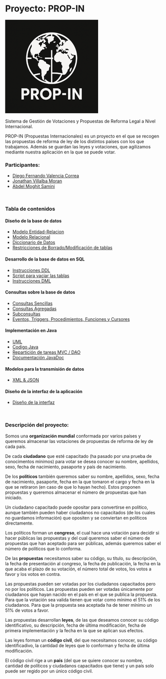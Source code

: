 # Proyecto: PROP-IN


<img src="PROP-IN-LOGO.png" alt="img" width="300"/>

Sistema de Gestión de Votaciones y Propuestas de Reforma Legal a Nivel Internacional.

PROP-IN (Propuestas Internacionales) es un proyecto en el que se recogen las propuestas de reforma de ley de los distintos países con los que trabajamos. 
Además se guardan las leyes y votaciones, que agilizamos mediante nuestra aplicación en la que se puede votar.

### Participantes:
- [Diego Fernando Valencia Correa](https://github.com/DocD1306)
- [Jonathan Villalba Moran](https://github.com/JonathanWick21)
- [Abdel Moghit Samini](https://github.com/Samini04)

<br>

### Tabla de contenidos

#### Diseño de la base de datos

- [Modelo Entidad-Relacion](MDs/Modelo_Entidad-Relacion.md)
- [Modelo Relacional](MDs/Modelo-Relacional.md)
- [Diccionario de Datos](MDs/Diccionario_De_Datos.md)
- [Restricciones de Borrado/Modificación de tablas](MDs/Restricciones_Borrado_Tablas.md)

#### Desarrollo de la base de datos en SQL

- [Instrucciones DDL](MDs/Instrucciones_DDL.md)
- [Script para vaciar las tablas](MDs/Script_Vaciar_Tablas.md)
- [Instrucciones DML](MDs/Instrucciones_DML.md)

#### Consultas sobre la base de datos
- [Consultas Sencillas](MDs/Consultas.md)
- [Consultas Agregadas](MDs/Consultas2.md)
- [Subconsultas](MDs/Consultas3.md)
- [Eventos, Triggers, Procedimientos, Funciones y Cursores](MDs/Consultas4.md)


#### Implementación en Java

- [UML](MDs/UML.md)
- [Codigo Java](/Java/)
- [Repartición de tareas MVC / DAO](MDs/reparticionDAO.md)
- [Documentación JavaDoc](https://proyecto1k2024grupo4.github.io/Proyecto/)

#### Modelos para la transmisión de datos

- [XML & JSON](MDs/XML_JSON.md)

#### Diseño de la interfaz de la aplicación

- [Diseño de la interfaz](MDs/Interfaz.md)

<br>

### Descripción del proyecto:
Somos una **organización mundial** conformada por varios países y queremos almacenar las votaciones de propuestas de reforma de ley de cada país.

De cada **ciudadano** que esté capacitado (ha pasado por una prueba de conocimentos mínimos) para votar se desea conocer su nombre, apellidos, sexo, fecha de nacimiento, pasaporte y país de nacimiento.

De los **políticos** también queremos saber su nombre, apellidos, sexo, fecha de nacimiento, pasaporte, fecha en la que tomaron el cargo y fecha en la que se retiraron (en caso de que lo hayan hecho). Estos proponen propuestas y queremos almacenar el número de propuestas que han iniciado.

Un ciudadano capacitado puede opositar para convertirse en político, aunque también pueden haber ciudadanos no capacitados (de los cuales no guardamos información) que opositen y se conviertan en políticos directamente.

Los políticos forman un **congreso**, el cual hace una votación para decidir si hacer públicas las propuestas y del cual queremos saber el número de propuestas que han aceptado para ser públicas, además queremos saber el número de políticos que lo conforma.

De las **propuestas** necesitamos saber su código, su título, su descripción, la fecha de presentación al congreso, la fecha de publicación, la fecha en la que acaba el plazo de su votación, el número total de votos, los votos a favor y los votos en contra.

Las propuestas pueden ser votadas por los ciudadanos capacitados pero no por los políticos. Las propuestas pueden ser votadas únicamente por ciudadanos que hayan nacido en el país en el que se publica la propuesta. Para que la votación sea valida tienen que votar como mínimo el 51% de los ciudadanos. Para que la propuesta sea aceptada ha de tener mínimo un 51% de votos a favor.

Las propuestas desarrollan **leyes**, de las que deseamos conocer su código identificativo, su descripción, fecha de última modificación, fecha de primera implementación y la fecha en la que se aplican sus efectos.

Las leyes forman un **código civil**, del que necesitamos conocer, su código identificadivo, la cantidad de leyes que lo conforman y fecha de última modificación.

El código civil rige a un **país** (del que se quiere conocer su nombre, cantidad de políticos y ciudadanos capacitados que tiene) y un país solo puede ser regido por un único código civil. 
